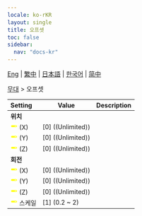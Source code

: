 ```yaml
---
locale: ko-rKR
layout: single
title: 오프셋
toc: false
sidebar:
  nav: "docs-kr"
---
```

[Eng](/dancexr/menu/2025.4/stage/offset) | [繁中](/tw/dancexr/menu/2025.4/stage/offset) | [日本語](/jp/dancexr/menu/2025.4/stage/offset) | [한국어](/kr/dancexr/menu/2025.4/stage/offset) | [简中](/zh/dancexr/menu/2025.4/stage/offset)

[무대](../menu#무대) > 오프셋



| Setting | Value | Description |
| :--- | --- | :--- |
|<nobr> <b>위치</b></nobr>|| 
|<nobr> ![slider icon](/images/icon/ic_slider.png)  (X)</nobr>| [0] ((Unlimited)) | 
|<nobr> ![slider icon](/images/icon/ic_slider.png)  (Y)</nobr>| [0] ((Unlimited)) | 
|<nobr> ![slider icon](/images/icon/ic_slider.png)  (Z)</nobr>| [0] ((Unlimited)) | 
|<nobr> <b>회전</b></nobr>|| 
|<nobr> ![slider icon](/images/icon/ic_slider.png)  (X)</nobr>| [0] ((Unlimited)) | 
|<nobr> ![slider icon](/images/icon/ic_slider.png)  (Y)</nobr>| [0] ((Unlimited)) | 
|<nobr> ![slider icon](/images/icon/ic_slider.png)  (Z)</nobr>| [0] ((Unlimited)) | 
|<nobr> ![slider icon](/images/icon/ic_slider.png)  스케일</nobr>| [1] (0.2 ~ 2) | 
